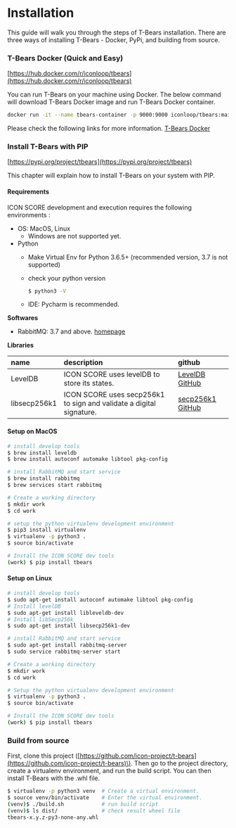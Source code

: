 # Installation

This guide will walk you through the steps of T-Bears installation. There are three ways of installing T-Bears - Docker, PyPi, and building from source.

### T-Bears Docker \(Quick and Easy\)

[https://hub.docker.com/r/iconloop/tbears](https://hub.docker.com/r/iconloop/tbears)

You can run T-Bears on your machine using Docker. The below command will download T-Bears Docker image and run T-Bears Docker container.

```bash
docker run -it --name tbears-container -p 9000:9000 iconloop/tbears:mainnet
```

Please check the following links for more information. [T-Bears Docker](https://github.com/icon-project/t-bears/tree/master/Docker)

### Install T-Bears with PIP

[https://pypi.org/project/tbears](https://pypi.org/project/tbears)

This chapter will explain how to install T-Bears on your system with PIP.

#### Requirements

ICON SCORE development and execution requires the following environments :

* OS: MacOS, Linux
  * Windows are not supported yet.
* Python
  * Make Virtual Env for Python 3.6.5+ \(recommended version, 3.7 is not supported\)
  * check your python version

    ```bash
    $ python3 -V
    ```

  * IDE: Pycharm is recommended.

**Softwares**

* RabbitMQ: 3.7 and above. [homepage](https://www.rabbitmq.com/)

**Libraries**

| name | description | github |
| :--- | :--- | :--- |
| LevelDB | ICON SCORE uses levelDB to store its states. | [LevelDB GitHub](https://github.com/google/leveldb) |
| libsecp256k1 | ICON SCORE uses secp256k1 to sign and validate a digital signature. | [secp256k1 GitHub](https://github.com/bitcoin-core/secp256k1) |

#### Setup on MacOS

```bash
# install develop tools
$ brew install leveldb
$ brew install autoconf automake libtool pkg-config

# install RabbitMQ and start service
$ brew install rabbitmq
$ brew services start rabbitmq

# Create a working directory
$ mkdir work
$ cd work

# setup the python virtualenv development environment
$ pip3 install virtualenv
$ virtualenv -p python3 .
$ source bin/activate

# Install the ICON SCORE dev tools
(work) $ pip install tbears
```

#### Setup on Linux

```bash
# install develop tools
$ sudo apt-get install autoconf automake libtool pkg-config
# Install levelDB
$ sudo apt-get install libleveldb-dev
# Install libSecp256k
$ sudo apt-get install libsecp256k1-dev

# install RabbitMQ and start service
$ sudo apt-get install rabbitmq-server
$ sudo service rabbitmq-server start

# Create a working directory
$ mkdir work
$ cd work

# Setup the python virtualenv development environment
$ virtualenv -p python3 .
$ source bin/activate

# Install the ICON SCORE dev tools
(work) $ pip install tbears
```

### Build from source

First, clone this project \([https://github.com/icon-project/t-bears](https://github.com/icon-project/t-bears)\). Then go to the project directory, create a virtualenv environment, and run the build script. You can then install T-Bears with the .whl file.

```bash
$ virtualenv -p python3 venv  # Create a virtual environment.
$ source venv/bin/activate    # Enter the virtual environment.
(venv)$ ./build.sh            # run build script
(venv)$ ls dist/              # check result wheel file
tbears-x.y.z-py3-none-any.whl
```

